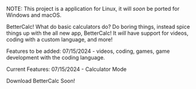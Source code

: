 NOTE: This project is a application for Linux, it will *soon* be ported for Windows and macOS. 

BetterCalc!
What do basic calculators do? Do boring things, instead spice things up with the all new app, BetterCalc! It *will* have support for videos, coding with a custom language, and more!

Features to be added:
07/15/2024 - videos, coding, games, game development with the coding language.

Current Features: 
07/15/2024 - Calculator Mode

Download BetterCalc Soon!
